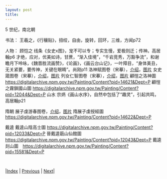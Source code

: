 ```yaml
---
layout: post
title: 
---
```


5 世纪，南北朝

书法：
    王羲之，《行穰贴》，扭绞，自由，旋转，回环，三维，方闻p72

人物：
    顾恺之
        线条《女史x图》，宠不可以专；专实生慢，爱极则迁；传神。高居翰p6
        才绝，应对，优美如诗，甘蔗，“渐入佳境”，“千岩竞秀，万豁争流”，和谢瞻月下呤咏，《魏晋胜流画赞》，《论画》，《画云台山记》，一叶障目，“身体美丑，无关紧要，要传神，关键在眼睛”。尚刚p11
        洛神赋图卷（宋摹），[介绍](https://www.dpm.org.cn/collection/paint/234597)，[图片](https://www.dpm.org.cn/bigimg/737/0)
        女史箴图卷（宋摹），[介绍](https://www.dpm.org.cn/collection/paint/231643)，[图片](https://www.dpm.org.cn/dyx.html?path=/Uploads/tilegenerator/dest/files/image/8831/2009/1271/img0002.xml)
        列女仁智图卷（宋摹），[介绍](https://www.dpm.org.cn/collection/paint/228747)，[图片](https://www.dpm.org.cn/dyx.html?path=/Uploads/tilegenerator/dest/files/image/8831/2009/2253/img0001.xml)
        顧愷之洛神圖    https://digitalarchive.npm.gov.tw/Painting/Content?pid=14621&Dept=P
        顧愷之霧鎖國山圖    https://digitalarchive.npm.gov.tw/Painting/Content?pid=12044&Dept=P
山水
    宗炳《画山水序》，自然中包括了“趣灵”，引起共鸣，高居翰p21

隋朝
    展子虔游春图卷，[介绍](https://www.dpm.org.cn/collection/paint/234623)，[图片](https://www.dpm.org.cn/dyx.html?path=/Uploads/tilegenerator/dest/files/image/8831/2008/1573/img0005.xml)
    隋展子虔授經圖  https://digitalarchive.npm.gov.tw/Painting/Content?pid=14622&Dept=P

戴逵
    戴逵山陰高士圖  https://digitalarchive.npm.gov.tw/Painting/Content?pid=12033&Dept=P
    晉戴逵蕺山仙館圖    https://digitalarchive.npm.gov.tw/Painting/Content?pid=12043&Dept=P
    戴逵剡山圖　https://digitalarchive.npm.gov.tw/Painting/Content?pid=15581&Dept=P 

<br/>

|[Index](./) | [Previous]() | [Next]()|
